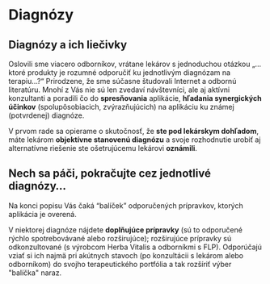 Diagnózy
========

## Diagnózy a ich liečivky

Oslovili sme viacero odborníkov, vrátane lekárov s jednoduchou otázkou „…ktoré produkty
je rozumné odporučiť ku jednotlivým diagnózam na terapiu…?“ Prirodzene,
že sme súčasne študovali Internet a odbornú literatúru.
Mnohí z Vás nie sú len zvedaví návštevníci, ale aj aktívni konzultanti a poradili čo do
**spresňovania** aplikácie, **hľadania synergických účinkov** (spolupôsobiacich, zvýrazňujúcich)
na aplikáciu ku známej (potvrdenej) diagnóze.

V prvom rade sa opierame o skutočnosť, že **ste pod lekárskym dohľadom**, máte
lekárom **objektívne stanovenú diagnózu** a svoje rozhodnutie urobiť aj
alternatívne riešenie ste ošetrujúcemu lekárovi **oznámili**.

## Nech sa páči, pokračujte cez jednotlivé diagnózy…

Na konci popisu Vás čaká “balíček” odporučených prípravkov, ktorých aplikácia je overená.

V niektorej diagnóze nájdete **doplňujúce prípravky**
(sú to odporučené rýchlo spotrebovávané alebo rozširujúce);
rozširujúce prípravky sú odkonzultované (s výrobcom Herba Vitalis a odborníkmi s FLP).
Odporúčajú vziať si ich najmä pri akútnych stavoch (po konzultácii s lekárom alebo odborníkom)
do svojho terapeutického portfólia a tak rozšíriť výber "balíčka" naraz.
